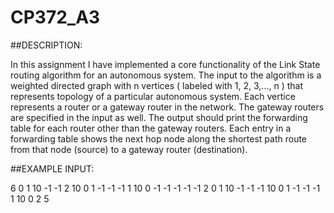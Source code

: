 # CP372_A3

##DESCRIPTION:

In this assignment I have implemented a core functionality of the Link State routing algorithm for
an autonomous system. The input to the algorithm is a weighted directed graph with n vertices
( labeled with 1, 2, 3,..., n ) that represents topology of a particular autonomous system. Each
vertice represents a router or a gateway router in the network. The gateway routers are
specified in the input as well. The output should print the forwarding table for each router other
than the gateway routers. Each entry in a forwarding table shows the next hop node along the
shortest path route from that node (source) to a gateway router (destination).

##EXAMPLE INPUT:

6
0 1 10 -1 -1 2
10 0 1 -1 -1 -1
1 10 0 -1 -1 -1
-1 -1 2 0 1 10
-1 -1 -1 10 0 1
-1 -1 -1 1 10 0
2 5

